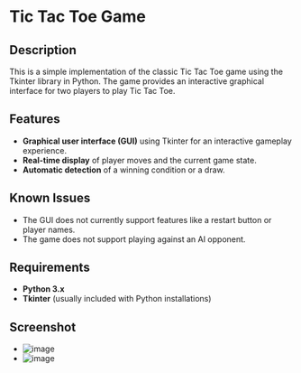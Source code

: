 # Tic Tac Toe Game

## Description
This is a simple implementation of the classic Tic Tac Toe game using the Tkinter library in Python. The game provides an interactive graphical interface for two players to play Tic Tac Toe.

## Features
- **Graphical user interface (GUI)** using Tkinter for an interactive gameplay experience.
- **Real-time display** of player moves and the current game state.
- **Automatic detection** of a winning condition or a draw.

## Known Issues
- The GUI does not currently support features like a restart button or player names.
- The game does not support playing against an AI opponent.

## Requirements
- **Python 3.x**
- **Tkinter** (usually included with Python installations)

## Screenshot 
- ![image](https://github.com/priyanshi-ii/tic_tack_toe_game/assets/137790658/d424595e-fbb6-47e6-8d4f-86aedfa8fad6)
- ![image](https://github.com/priyanshi-ii/tic_tack_toe_game/assets/137790658/c0169f69-d689-4b13-83b8-15fe6b0a4f61)

